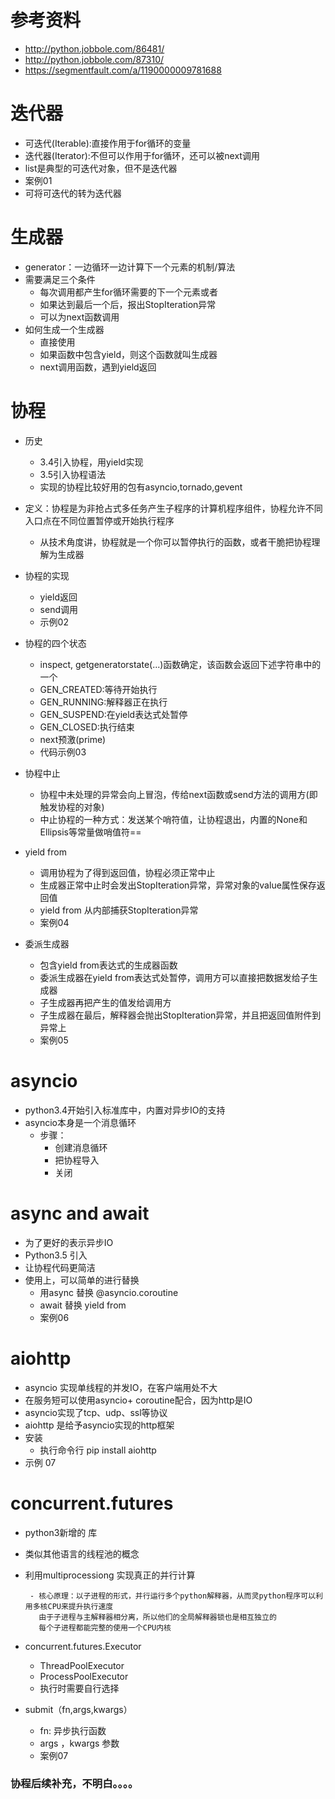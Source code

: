 # 参考资料
 - http://python.jobbole.com/86481/
 - http://python.jobbole.com/87310/
 - https://segmentfault.com/a/1190000009781688
 
 # 迭代器
  - 可迭代(Iterable):直接作用于for循环的变量
  - 迭代器(Iterator):不但可以作用于for循环，还可以被next调用
  - list是典型的可迭代对象，但不是迭代器
  - 案例01
  - 可将可迭代的转为迭代器
  
# 生成器
 - generator：一边循环一边计算下一个元素的机制/算法
 - 需要满足三个条件
    - 每次调用都产生for循环需要的下一个元素或者
    - 如果达到最后一个后，报出StopIteration异常
    - 可以为next函数调用
 - 如何生成一个生成器
    - 直接使用 
    - 如果函数中包含yield，则这个函数就叫生成器
    - next调用函数，遇到yield返回


# 协程
 - 历史
    - 3.4引入协程，用yield实现
    - 3.5引入协程语法
    - 实现的协程比较好用的包有asyncio,tornado,gevent
    
 - 定义：协程是为非抢占式多任务产生子程序的计算机程序组件，协程允许不同入口点在不同位置暂停或开始执行程序
    - 从技术角度讲，协程就是一个你可以暂停执行的函数，或者干脆把协程理解为生成器
 - 协程的实现
    - yield返回
    - send调用
    - 示例02
    
 - 协程的四个状态
    - inspect, getgeneratorstate(...)函数确定，该函数会返回下述字符串中的一个
    - GEN_CREATED:等待开始执行
    - GEN_RUNNING:解释器正在执行
    - GEN_SUSPEND:在yield表达式处暂停
    - GEN_CLOSED:执行结束
    - next预激(prime)
    - 代码示例03
       
 - 协程中止
    - 协程中未处理的异常会向上冒泡，传给next函数或send方法的调用方(即触发协程的对象)
    - 中止协程的一种方式：发送某个哨符值，让协程退出，内置的None和Ellipsis等常量做哨值符==
    
 - yield from
    - 调用协程为了得到返回值，协程必须正常中止
    - 生成器正常中止时会发出StopIteration异常，异常对象的value属性保存返回值
    - yield from 从内部捕获StopIteration异常
    - 案例04
 - 委派生成器
    - 包含yield from表达式的生成器函数
    - 委派生成器在yield from表达式处暂停，调用方可以直接把数据发给子生成器
    - 子生成器再把产生的值发给调用方
    - 子生成器在最后，解释器会抛出StopIteration异常，并且把返回值附件到异常上
    - 案例05
    
# asyncio
 - python3.4开始引入标准库中，内置对异步IO的支持
 - asyncio本身是一个消息循环
    - 步骤：
        - 创建消息循环
        - 把协程导入
        - 关闭
        
        
# async and await
 - 为了更好的表示异步IO
 - Python3.5 引入
 - 让协程代码更简洁
 - 使用上，可以简单的进行替换
    -  用async 替换 @asyncio.coroutine
    - await 替换 yield from 
    - 案例06
    
    
# aiohttp 
 - asyncio 实现单线程的并发IO，在客户端用处不大
 - 在服务短可以使用asyncio+ coroutine配合，因为http是IO
 - asyncio实现了tcp、udp、ssl等协议
 - aiohttp 是给予asyncio实现的http框架
 - 安装
    - 执行命令行 pip install aiohttp
 - 示例 07
 
# concurrent.futures
 - python3新增的 库
 - 类似其他语言的线程池的概念
 - 利用multiprocessiong 实现真正的并行计算
 
        
        - 核心原理：以子进程的形式，并行运行多个python解释器，从而灵python程序可以利用多核CPU来提升执行速度
          由于子进程与主解释器相分离，所以他们的全局解释器锁也是相互独立的
          每个子进程都能完整的使用一个CPU内核
 - concurrent.futures.Executor
    - ThreadPoolExecutor
    - ProcessPoolExecutor
    - 执行时需要自行选择
 - submit（fn,args,kwargs）
    - fn: 异步执行函数
    - args ，kwargs 参数
    - 案例07
    
    
### 协程后续补充，不明白。。。。